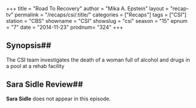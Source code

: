 +++
title = "Road To Recovery"
author = "Mika A. Epstein"
layout = "recap-tv"
permalink = "/recaps/csi/:title/"
categories = ["Recaps"]
tags = ["CSI"]
station = "CBS"
showname = "CSI"
showslug = "csi"
season = "15"
epnum = "7"
date = "2014-11-23"
prodnum= "324"
+++

## Synopsis## 

The CSI team investigates the death of a woman full of alcohol and drugs in a pool at a rehab facility

## Sara Sidle Review## 

**Sara Sidle** does not appear in this episode.

